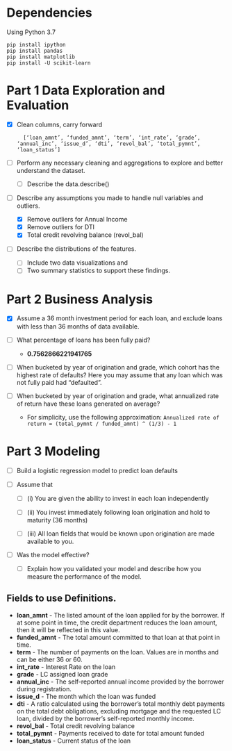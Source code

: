 # Dependencies

Using Python 3.7

    pip install ipython
    pip install pandas
    pip install matplotlib
    pip install -U scikit-learn


# Part 1 Data Exploration and Evaluation
- [x] Clean columns, carry forward
      
        [‘loan_amnt’, ‘funded_amnt’, ‘term’, ‘int_rate’, ‘grade’, ‘annual_inc’, ‘issue_d’, ‘dti’, ‘revol_bal’, ‘total_pymnt’, ‘loan_status’]
      
- [ ] Perform any necessary cleaning and aggregations to explore and better
  understand the dataset.
  - [ ] Describe the data.describe()

- [ ] Describe any assumptions you made to handle null variables and outliers.
    - [x] Remove outliers for Annual Income
    - [x] Remove outliers for DTI
    - [x] Total credit revolving balance (revol_bal)

- [ ] Describe the distributions of the features.
    - [ ] Include two data visualizations and 
    - [ ] Two summary statistics to support these findings.
  
# Part 2 Business Analysis
- [x] Assume a 36 month investment period for each loan, and exclude loans with less than 36 months of data available.

- [ ] What percentage of loans has been fully paid?
    * **0.7562866221941765**

- [ ] When bucketed by year of origination and grade, which cohort has the highest rate of defaults? Here you may assume that any loan which was not fully paid had “defaulted”.

- [ ] When bucketed by year of origination and grade, what annualized rate of
      return have these loans generated on average?
      
    * For simplicity, use the following approximation:
      `Annualized rate of return = (total_pymnt / funded_amnt) ^ (1/3) - 1`


# Part 3 Modeling
- [ ] Build a logistic regression model to predict loan defaults

- [ ] Assume that

    - [ ] (i) You are given the ability to invest in each loan independently
    
    - [ ] (ii) You invest immediately following loan origination and hold to maturity (36 months)
    
    - [ ] (iii) All loan fields that would be known upon origination are made available to you.

- [ ] Was the model effective? 
    - [ ] Explain how you validated your model and describe how you measure the performance of the model.
    
    
## Fields to use Definitions. 

* **loan_amnt** - The listed amount of the loan applied for by the borrower. If at some point in time, the credit department reduces the loan amount, then it will be reflected in this value.
* **funded_amnt** - The total amount committed to that loan at that point in time.
* **term** - The number of payments on the loan. Values are in months and can be either 36 or 60.
* **int_rate** - Interest Rate on the loan
* **grade** - LC assigned loan grade
* **annual_inc** - The self-reported annual income provided by the borrower during registration.
* **issue_d** - The month which the loan was funded
* **dti** - A ratio calculated using the borrower’s total monthly debt payments on the total debt obligations, excluding mortgage and the requested LC loan, divided by the borrower’s self-reported monthly income.
* **revol_bal** - Total credit revolving balance
* **total_pymnt** - Payments received to date for total amount funded
* **loan_status** - Current status of the loan
